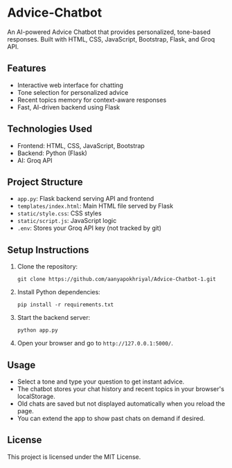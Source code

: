 # Advice-Chatbot

An AI-powered Advice Chatbot that provides personalized, tone-based responses. Built with HTML, CSS, JavaScript, Bootstrap, Flask, and Groq API.

## Features

- Interactive web interface for chatting
- Tone selection for personalized advice
- Recent topics memory for context-aware responses
- Fast, AI-driven backend using Flask

## Technologies Used

- Frontend: HTML, CSS, JavaScript, Bootstrap
- Backend: Python (Flask)
- AI: Groq API


## Project Structure

- `app.py`: Flask backend serving API and frontend
- `templates/index.html`: Main HTML file served by Flask
- `static/style.css`: CSS styles
- `static/script.js`: JavaScript logic
- `.env`: Stores your Groq API key (not tracked by git)

## Setup Instructions

1. Clone the repository:
	```
	git clone https://github.com/aanyapokhriyal/Advice-Chatbot-1.git
	```
2. Install Python dependencies:
	```
	pip install -r requirements.txt
	```
3. Start the backend server:
	```
	python app.py
	```
4. Open your browser and go to `http://127.0.0.1:5000/`.


## Usage

- Select a tone and type your question to get instant advice.
- The chatbot stores your chat history and recent topics in your browser's localStorage.
- Old chats are saved but not displayed automatically when you reload the page.
- You can extend the app to show past chats on demand if desired.

## License

This project is licensed under the MIT License.
